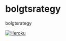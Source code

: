# bolgtsrategy
bolgtsrategy

[![Heroku](http://heroku-badge.herokuapp.com/?app=https://strategy.herokuapp.com/&style=flat)](https://strategy.herokuapp.com)
<!-- [![travisbuild](https://img.shields.io/travis/minicast/bolformeditorui.svg?style=flat-square)](https://travis-ci.org/minicast/bolformeditorui)
-->
